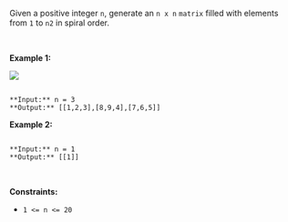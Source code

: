 Given a positive integer `n`, generate an `n x n` `matrix` filled with elements from `1` to `n2` in spiral order.


 


**Example 1:**


![](https://assets.leetcode.com/uploads/2020/11/13/spiraln.jpg)

```

**Input:** n = 3
**Output:** [[1,2,3],[8,9,4],[7,6,5]]

```

**Example 2:**



```

**Input:** n = 1
**Output:** [[1]]

```

 


**Constraints:**


* `1 <= n <= 20`


